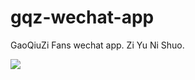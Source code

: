 # gqz-wechat-app
GaoQiuZi Fans wechat app. Zi Yu Ni Shuo.

![](https://img-dragon-blog.oss-cn-beijing.aliyuncs.com/github/imgs/gqz-app-share.png?x-oss-process=style/webp)
